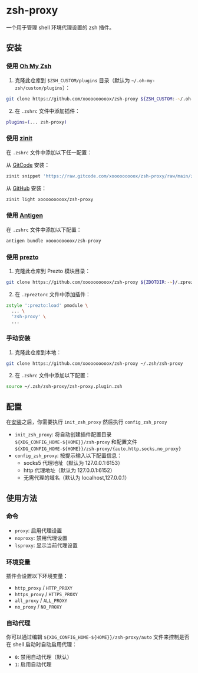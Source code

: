 # zsh-proxy

一个用于管理 shell 环境代理设置的 zsh 插件。

## 安装

### 使用 [Oh My Zsh](https://github.com/ohmyzsh/ohmyzsh)

1. 克隆此仓库到 `$ZSH_CUSTOM/plugins` 目录（默认为 `~/.oh-my-zsh/custom/plugins`）：

```zsh
git clone https://github.com/xooooooooox/zsh-proxy ${ZSH_CUSTOM:-~/.oh-my-zsh/custom}/plugins/zsh-proxy
```

2. 在 `.zshrc` 文件中添加插件：

```zsh
plugins=(... zsh-proxy)
```

### 使用 [zinit](https://github.com/zdharma-continuum/zinit)

在 `.zshrc` 文件中添加以下任一配置：

从 [GitCode](https://gitcode.com/xooooooooox/zsh-proxy) 安装：
```zsh
zinit snippet 'https://raw.gitcode.com/xooooooooox/zsh-proxy/raw/main/zsh-proxy.plugin.zsh'
```

从 [GitHub](https://github.com/xooooooooox/zsh-proxy) 安装：
```zsh
zinit light xooooooooox/zsh-proxy
```

### 使用 [Antigen](https://github.com/zsh-users/antigen)

在 `.zshrc` 文件中添加以下配置：

```zsh
antigen bundle xooooooooox/zsh-proxy
```

### 使用 [prezto](https://github.com/sorin-ionescu/prezto)

1. 克隆此仓库到 Prezto 模块目录：

```zsh
git clone https://github.com/xooooooooox/zsh-proxy ${ZDOTDIR:-~}/.zprezto/contrib/zsh-proxy
```

2. 在 `.zpreztorc` 文件中添加插件：

```zsh
zstyle ':prezto:load' pmodule \
  ... \
  'zsh-proxy' \
  ...
```

### 手动安装

1. 克隆此仓库到本地：

```zsh
git clone https://github.com/xooooooooox/zsh-proxy ~/.zsh/zsh-proxy
```

2. 在 `.zshrc` 文件中添加以下配置：

```zsh
source ~/.zsh/zsh-proxy/zsh-proxy.plugin.zsh
```

## 配置

在[安装](#安装)之后，你需要执行 `init_zsh_proxy` 然后执行 `config_zsh_proxy`

- `init_zsh_proxy`: 将自动创建插件配置目录 `${XDG_CONFIG_HOME-${HOME}}/zsh-proxy` 和配置文件 `${XDG_CONFIG_HOME-${HOME}}/zsh-proxy/{auto,http,socks,no_proxy}`
- `config_zsh_proxy`: 按提示输入以下配置信息：
    - socks5 代理地址（默认为 127.0.0.1:6153）
    - http 代理地址（默认为 127.0.0.1:6152）
    - 无需代理的域名（默认为 localhost,127.0.0.1）

## 使用方法

### 命令

- `proxy`: 启用代理设置
- `noproxy`: 禁用代理设置
- `lsproxy`: 显示当前代理设置

### 环境变量

插件会设置以下环境变量：

- `http_proxy` / `HTTP_PROXY`
- `https_proxy` / `HTTPS_PROXY`
- `all_proxy` / `ALL_PROXY`
- `no_proxy` / `NO_PROXY`

### 自动代理

你可以通过编辑 `${XDG_CONFIG_HOME-${HOME}}/zsh-proxy/auto` 文件来控制是否在 shell 启动时自动启用代理：

- `0`: 禁用自动代理（默认）
- `1`: 启用自动代理